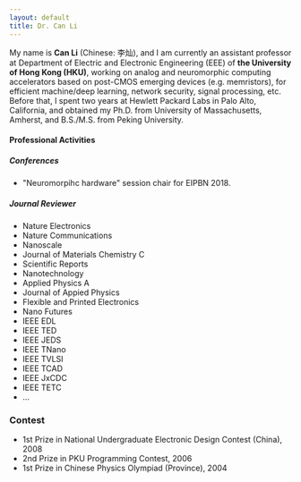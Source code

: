 ```yaml
---
layout: default
title: Dr. Can Li
---
```


My name is **Can Li** (Chinese: 李灿), and I am currently an assistant professor at Department of Electric and Electronic Engineering (EEE) of **the University of Hong Kong (HKU)**, working on analog and neuromorphic computing accelerators based on post-CMOS emerging devices (e.g. memristors), for efficient machine/deep learning, network security, signal processing, etc. Before that, I spent two years at Hewlett Packard Labs in Palo Alto, California, and obtained my Ph.D. from University of Massachusetts, Amherst, and B.S./M.S. from Peking University.

#### Professional Activities

##### Conferences
- "Neuromorpihc hardware" session chair for EIPBN 2018. 

##### Journal Reviewer
- Nature Electronics
- Nature Communications
- Nanoscale
- Journal of Materials Chemistry C
- Scientific Reports
- Nanotechnology
- Applied Physics A
- Journal of Appied Physics
- Flexible and Printed Electronics
- Nano Futures
- IEEE EDL
- IEEE TED
- IEEE JEDS
- IEEE TNano
- IEEE TVLSI
- IEEE TCAD
- IEEE JxCDC
- IEEE TETC
- ...

### Contest

- 1st Prize in National Undergraduate Electronic Design Contest (China), 2008
- 2nd Prize in PKU Programming Contest, 2006
- 1st Prize in Chinese Physics Olympiad (Province), 2004